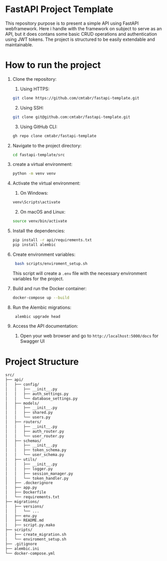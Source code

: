 # FastAPI Project Template
This repository purpose is to present a simple API using FastAPI webframework. Here i handle with the framework on subject to serve as an API, but it does contans some basic CRUD operations and authentication using JWT tokens. The project is structured to be easily extendable and maintainable.

# How to run the project
1. Clone the repository:
   1. Using HTTPS:
   ```bash
   git clone https://github.com/cmtabr/fastapi-template.git
    ```
   2. Using SSH:
   ```bash
   git clone git@github.com:cmtabr/fastapi-template.git
   ```
   3. Using GitHub CLI:
   ```bash
   gh repo clone cmtabr/fastapi-template
   ```
2. Navigate to the project directory:
   ```bash
   cd fastapi-template/src
   ```
3. create a virtual environment:
   ```bash
   python -m venv venv
   ```
4. Activate the virtual environment:
    1. On Windows:
      ```bash
      venv\Scripts\activate
      ```
    2. On macOS and Linux:
      ```bash
      source venv/bin/activate
      ```
5. Install the dependencies:
    ```bash
    pip install -r api/requirements.txt
    pip install alembic
    ```
6. Create environment variables:
   ```bash
    bash scripts/enviroment_setup.sh
    ```
   This script will create a `.env` file with the necessary environment variables for the project.

7. Build and run the Docker container:
   ```bash
   docker-compose up --build
   ```
8. Run the Alembic migrations:
   ```bash
    alembic upgrade head
    ```
9. Access the API documentation:
    1. Open your web browser and go to `http://localhost:5000/docs` for Swagger UI

# Project Structure
```bash
src/
├── api/
│   ├── config/
│   │   ├── __init__.py
│   │   ├── auth_settings.py
│   │   └── database_settings.py
│   ├── models/
│   │   ├── __init__.py
│   │   ├── shared.py
│   │   └── users.py
│   ├── routers/
│   │   ├── __init__.py
│   │   ├── auth_router.py
│   │   └── user_router.py
│   ├── schemas/
│   │   ├── __init__.py
│   │   ├── token_schema.py
│   │   └── user_schema.py
│   ├── utils/
│   │   ├── __init__.py
│   │   ├── logger.py
│   │   ├── session_manager.py
│   │   └── token_handler.py
│   ├── .dockerignore
│   ├── app.py
│   ├── Dockerfile
│   └── requirements.txt
├── migrations/
│   ├── versions/
│   │   └── ...
│   ├── env.py
│   ├── README.md
│   ├── script.py.mako
├── scripts/
│   ├── create_migration.sh
│   └── enviroment_setup.sh
├── .gitignore
├── alembic.ini
└── docker-compose.yml
```
